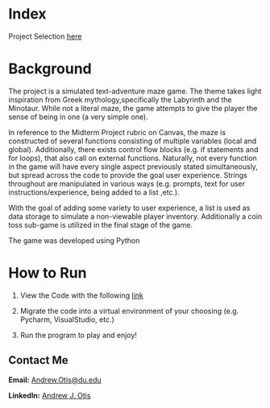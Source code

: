# Index
Project Selection [here](https://github.com/JAMPS657/Personal_Projects/tree/main/Personal%20Programming%20Projects)

# Background
The project is a simulated text-adventure maze game. The theme takes light inspiration from Greek
mythology,specifically the Labyrinth and the Minotaur. While not a literal maze, the game attempts
to give the player the sense of being in one (a very simple one).

In reference to the Midterm Project rubric on Canvas, the maze is constructed of several functions
consisting of multiple variables (local and global). Additionally, there exists control flow blocks
(e.g. if statements and for loops), that also call on external functions. Naturally, not every function
in the game will have every single aspect previously stated simultaneously, but spread across the code
to provide the goal user experience. Strings throughout are manipulated in various ways
(e.g. prompts, text for user instructions/experience, being added to a list ,etc.).

With the goal of adding some variety to user experience, a list is used as data storage to simulate
a non-viewable player inventory. Additionally a coin toss sub-game is utilized in the final stage
of the game.

The game was developed using Python

# How to Run

1. View the Code with the following [link](https://github.com/JAMPS657/Personal_Projects/blob/main/Personal%20Programming%20Projects/Simple%20Text%20Adventure%20Game/Greek%20Mythology%20Inspired%20Text%20Game.py)

2. Migrate the code into a virtual environment of your choosing (e.g. Pycharm, VisualStudio, etc.)

3. Run the program to play and enjoy!

## Contact Me
**Email:** Andrew.Otis@du.edu

**LinkedIn:** [Andrew J. Otis](https://www.linkedin.com/in/andrew-james-otis/)
